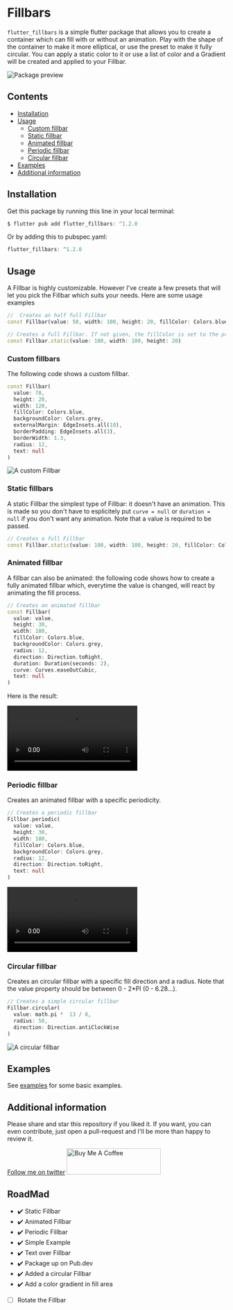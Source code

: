 # Fillbars

`flutter_fillbars` is a simple flutter package that allows you to create a container which can
fill with or without an animation. Play with the shape of the container to make it more elliptical, or
use the preset to make it fully circular. You can apply a static color to it or use a list of color and
a Gradient will be created and applied to your Fillbar. 

![Package preview](assets/prospect.png)

## Contents

- [Installation](#installation)
- [Usage](#usage)
  - [Custom fillbar](#custom-fillbars)
  - [Static fillbar](#static-fillbars)
  - [Animated fillbar](#animated-fillbar)
  - [Periodic fillbar](#periodic-fillbar)
  - [Circular fillbar](#circular-fillbar)
- [Examples](#examples)
- [Additional information](#additional-information)


## Installation

Get this package by running this line in your local terminal:
```dart
$ flutter pub add flutter_fillbars: ^1.2.0
```

Or by adding this to pubspec.yaml:
```dart
flutter_fillbars: ^1.2.0
```

## Usage

A Fillbar is highly customizable. However I've create a few presets that will let you pick the Fillbar which suits your needs. Here are some usage examples

```dart
//  Creates an half full Fillbar
const Fillbar(value: 50, width: 100, height: 20, fillColor: Colors.blue,)

// Creates a full Fillbar. If not given, the fillColor is set to the primary color.
const Fillbar.static(value: 100, width: 100, height: 20)
```

### Custom fillbars

The following code shows a custom fillbar. 

```dart
const Fillbar(
  value: 78,
  height: 20,
  width: 120,
  fillColor: Colors.blue,
  backgroundColor: Colors.grey,
  externalMargin: EdgeInsets.all(10),
  borderPadding: EdgeInsets.all(3),
  borderWidth: 1.3,
  radius: 12,
  text: null
)
```

![A custom Fillbar](assets/img.png)

### Static fillbars

A static Fillbar the simplest type of Fillbar: it doesn't have an animation. This is made so you don't have to esplicitely put `curve = null` or `duration = null` if you don't want any animation.
Note that a value is required to be passed.

```dart
// Creates a full Fillbar
const Fillbar.static(value: 100, width: 100, height: 20, fillColor: Colors.amber)
```

### Animated fillbar

A fillbar can also be animated: the following code shows how to create a fully animated fillbar which, everytime the value is changed, will react by animating the fill process.

```dart
// Creates an animated fillbar
const Fillbar(
  value: value,
  height: 30,
  width: 180,
  fillColor: Colors.blue,
  backgroundColor: Colors.grey,
  radius: 12,
  direction: Direction.toRight,
  duration: Duration(seconds: 2),
  curve: Curves.easeOutCubic,
  text: null
)
```

Here is the result:

![A fully animated fillbar](assets/Animation.mp4)

### Periodic fillbar

Creates an animated fillbar with a specific periodicity.  
```dart
// Creates a periodic fillbar
Fillbar.periodic(
  value: value,
  height: 30,
  width: 180,
  fillColor: Colors.blue,
  backgroundColor: Colors.grey,
  radius: 12,
  direction: Direction.toRight,
  text: null
)
```

![A periodic fillbar](assets/periodic.mp4)

### Circular fillbar
Creates an circular fillbar with a specific fill direction and a radius.
Note that the value property should be between 0 - 2*PI (0 - 6.28...).
```dart
// Creates a simple circular fillbar
Fillbar.circular(
  value: math.pi *  13 / 8,
  radius: 50,
  direction: Direction.antiClockWise
)
```

![A circular fillbar](assets/circular_fillbar.png)

## Examples

See [examples](example) for some basic examples.

## Additional information

Please share and star this repository if you liked it. 
If you want, you can even contribute, just open a pull-request and I'll be more than happy to review it.

[Follow me on twitter](https://twitter.com/sirio_rigel)
<a href="https://www.buymeacoffee.com/tommasomiliani" target="_blank"><img src="https://cdn.buymeacoffee.com/buttons/v2/default-yellow.png" alt="Buy Me A Coffee" style="height: 60px !important;width: 217px !important;" ></a>

## RoadMad

- :heavy_check_mark: Static Fillbar
- :heavy_check_mark: Animated Fillbar
- :heavy_check_mark: Periodic Fillbar
- :heavy_check_mark: Simple Example
- :heavy_check_mark: Text over Fillbar
- :heavy_check_mark: Package up on Pub.dev
- :heavy_check_mark: Added a circular Fillbar
- :heavy_check_mark: Add a color gradient in fill area
- [ ] Rotate the Fillbar
